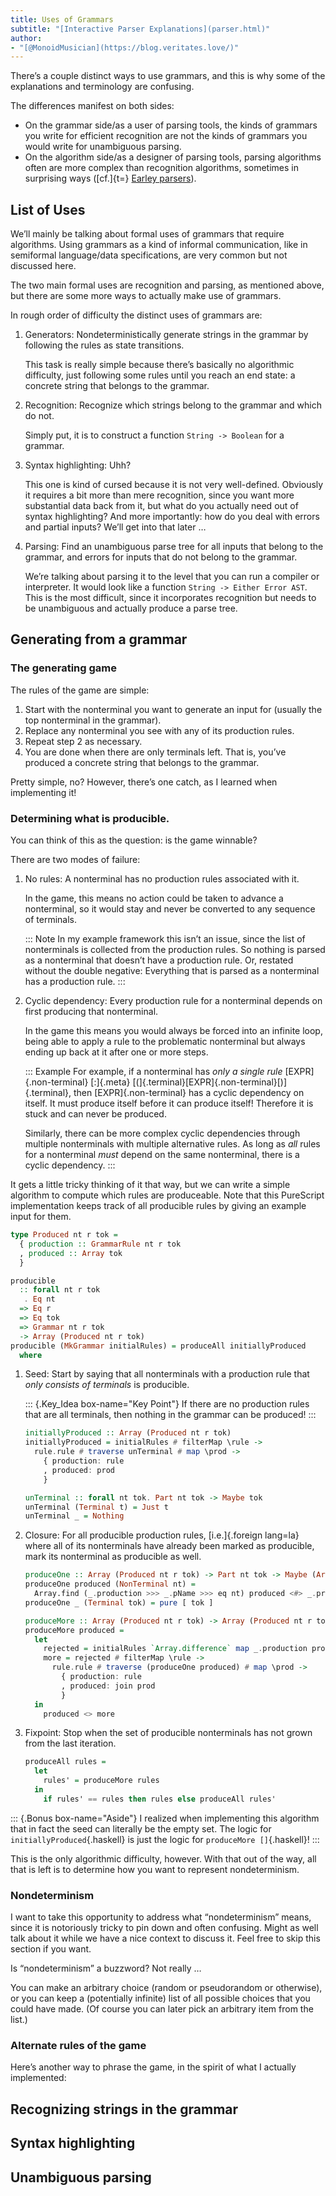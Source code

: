 ```yaml
---
title: Uses of Grammars
subtitle: "[Interactive Parser Explanations](parser.html)"
author:
- "[@MonoidMusician](https://blog.veritates.love/)"
---
```


Thereʼs a couple distinct ways to use grammars, and this is why some of the explanations and terminology are confusing.

The differences manifest on both sides:

- On the grammar side/as a user of parsing tools, the kinds of grammars you write for efficient recognition are not the kinds of grammars you would write for unambiguous parsing.
- On the algorithm side/as a designer of parsing tools, parsing algorithms often are more complex than recognition algorithms, sometimes in surprising ways ([cf.]{t=} [Earley parsers](https://en.wikipedia.org/wiki/Earley_parser#Constructing_the_parse_forest)).

## List of Uses

Weʼll mainly be talking about formal uses of grammars that require algorithms.
Using grammars as a kind of informal communication, like in semiformal language/data specifications, are very common but not discussed here.

The two main formal uses are recognition and parsing, as mentioned above, but there are some more ways to actually make use of grammars.

In rough order of difficulty the distinct uses of grammars are:

1. Generators: Nondeterministically generate strings in the grammar by following the rules as state transitions.

    This task is really simple because thereʼs basically no algorithmic difficulty, just following some rules until you reach an end state: a concrete string that belongs to the grammar.
2. Recognition: Recognize which strings belong to the grammar and which do not.

    Simply put, it is to construct a function `String -> Boolean` for a grammar.
3. Syntax highlighting: Uhh?

    This one is kind of cursed because it is not very well-defined.
    Obviously it requires a bit more than mere recognition, since you want more substantial data back from it, but
    what do you actually need out of syntax highlighting?
    And more importantly: how do you deal with errors and partial inputs?
    Weʼll get into that later …
4. Parsing: Find an unambiguous parse tree for all inputs that belong to the grammar, and errors for inputs that do not belong to the grammar.

    Weʼre talking about parsing it to the level that you can run a compiler or interpreter.
    It would look like a function `String -> Either Error AST`.
    This is the most difficult, since it incorporates recognition but needs to be unambiguous and actually produce a parse tree.

## Generating from a grammar

### The generating game

The rules of the game are simple:

1. Start with the nonterminal you want to generate an input for (usually the top nonterminal in the grammar).
2. Replace any nonterminal you see with any of its production rules.
3. Repeat step 2 as necessary.
4. You are done when there are only terminals left.
  That is, youʼve produced a concrete string that belongs to the grammar.

Pretty simple, no?
However, thereʼs one catch, as I learned when implementing it!

### Determining what is producible.

You can think of this as the question: is the game winnable?

There are two modes of failure:


01. No rules: A nonterminal has no production rules associated with it.

    In the game, this means no action could be taken to advance a nonterminal, so it would stay and never be converted to any sequence of terminals.

    ::: Note
    In my example framework this isnʼt an issue, since the list of nonterminals is collected from the production rules.
    So nothing is parsed as a nonterminal that doesnʼt have a production rule.
    Or, restated without the double negative:
    Everything that is parsed as a nonterminal has a production rule.
    :::

02. Cyclic dependency: Every production rule for a nonterminal depends on first producing that nonterminal.

    In the game this means you would always be forced into an infinite loop, being able to apply a rule to the problematic nonterminal but always ending up back at it after one or more steps.

    ::: Example
    For example, if a nonterminal has _only a single rule_ [EXPR]{.non-terminal} [:]{.meta} [(]{.terminal}[EXPR]{.non-terminal}[)]{.terminal}, then [EXPR]{.non-terminal} has a cyclic dependency on itself.
    It must produce itself before it can produce itself!
    Therefore it is stuck and can never be produced.

    Similarly, there can be more complex cyclic dependencies through multiple nonterminals with multiple alternative rules.
    As long as _all_ rules for a nonterminal _must_ depend on the same nonterminal, there is a cyclic dependency.
    :::

It gets a little tricky thinking of it that way, but we can write a simple algorithm to compute which rules are produceable.
Note that this PureScript implementation keeps track of all producible rules by giving an example input for them.

```haskell
type Produced nt r tok =
  { production :: GrammarRule nt r tok
  , produced :: Array tok
  }

producible
  :: forall nt r tok
   . Eq nt
  => Eq r
  => Eq tok
  => Grammar nt r tok
  -> Array (Produced nt r tok)
producible (MkGrammar initialRules) = produceAll initiallyProduced
  where
```

1.  Seed: Start by saying that all nonterminals with a production rule that _only consists of terminals_ is producible.

    ::: {.Key_Idea box-name="Key Point"}
    If there are no production rules that are all terminals, then nothing in the grammar can be produced!
    :::

    ```haskell
    initiallyProduced :: Array (Produced nt r tok)
    initiallyProduced = initialRules # filterMap \rule ->
      rule.rule # traverse unTerminal # map \prod ->
        { production: rule
        , produced: prod
        }

    unTerminal :: forall nt tok. Part nt tok -> Maybe tok
    unTerminal (Terminal t) = Just t
    unTerminal _ = Nothing
    ```
2. Closure: For all producible production rules, [i.e.]{.foreign lang=la} where all of its nonterminals have already been marked as producible, mark its nonterminal as producible as well.

    ```haskell
    produceOne :: Array (Produced nt r tok) -> Part nt tok -> Maybe (Array tok)
    produceOne produced (NonTerminal nt) =
      Array.find (_.production >>> _.pName >>> eq nt) produced <#> _.produced
    produceOne _ (Terminal tok) = pure [ tok ]

    produceMore :: Array (Produced nt r tok) -> Array (Produced nt r tok)
    produceMore produced =
      let
        rejected = initialRules `Array.difference` map _.production produced
        more = rejected # filterMap \rule ->
          rule.rule # traverse (produceOne produced) # map \prod ->
            { production: rule
            , produced: join prod
            }
      in
        produced <> more
    ```
3. Fixpoint: Stop when the set of producible nonterminals has not grown from the last iteration.

    ```haskell
    produceAll rules =
      let
        rules' = produceMore rules
      in
        if rules' == rules then rules else produceAll rules'
    ```

::: {.Bonus box-name="Aside"}
I realized when implementing this algorithm that in fact the seed can literally be the empty set.
The logic for `initiallyProduced`{.haskell} is just the logic for `produceMore []`{.haskell}!
:::

This is the only algorithmic difficulty, however.
With that out of the way, all that is left is to determine how you want to represent nondeterminism.

### Nondeterminism

I want to take this opportunity to address what “nondeterminism” means, since it is notoriously tricky to pin down and often confusing.
Might as well talk about it while we have a nice context to discuss it.
Feel free to skip this section if you want.

Is “nondeterminism” a buzzword?
Not really …

You can make an arbitrary choice (random or pseudorandom or otherwise), or you can keep a (potentially infinite) list of all possible choices that you could have made.
(Of course you can later pick an arbitrary item from the list.)

### Alternate rules of the game

Hereʼs another way to phrase the game, in the spirit of what I actually implemented:

## Recognizing strings in the grammar

## Syntax highlighting

## Unambiguous parsing
